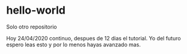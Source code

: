 # hello-world
Solo otro repositorio

Hoy 24/04/2020 continuo, despues de 12 dias el tutorial. Yo del futuro espero leas esto y por lo menos hayas avanzado mas.

